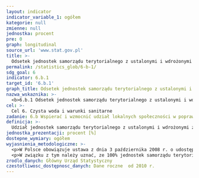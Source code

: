 ```yaml
---
layout: indicator
indicator_variable_1: ogółem
kategorie: null
zmienne: null
jednostka: procent
pre: 0
graph: longitudinal
source_url: 'www.stat.gov.pl'
title: >-
  Odsetek jednostek samorządu terytorialnego z ustalonymi i wdrożonymi zasadami i procedurami dotyczącymi udziału społeczności lokalnych w gospodarowaniu zasobami wodnymi i infrastrukturze sanitarnej
permalink: /statistics_glob/6-b-1/
sdg_goal: 6
indicator: 6.b.1
target_id: '6.b.1'
graph_title: Odsetek jednostek samorządu terytorialnego z ustalonymi i wdrożonymi zasadami i procedurami dotyczącymi udziału społeczności lokalnych w gospodarowaniu zasobami wodnymi i infrastrukturze sanitarnej
nazwa_wskaznika: >-
  <b>6.b.1 Odsetek jednostek samorządu terytorialnego z ustalonymi i wdrożonymi zasadami i procedurami dotyczącymi udziału społeczności lokalnych w gospodarowaniu zasobami wodnymi i infrastrukturze sanitarnej</b>
cel: >-
  Cel 6. Czysta woda i warunki sanitarne
zadanie: 6.b Wspierać i wzmocnić udział lokalnych społeczności w poprawie gospodarowania zasobami wodnymi i infrastruktury sanitarnej
definicja: >-
  Udział jednostek samorządu terytorialnego z ustalonymi i wdrożonymi zasadami i procedurami dotyczącymi udziału społeczności lokalnych w gospodarowaniu zasobami wodnymi i infrastrukturze sanitarnej w ogólnej liczbie jednostek samorządu terytorialnego w kraju.
jednostka_prezentacji: procent [%]
dostepne_wymiary: ogółem
wyjasnienia_metodologiczne: >-
  <p>W Polsce obowiązuje ustawa z dnia 3 października 2008 r. o udostępnianiu informacji o środowisku i jego ochronie, udziale społeczeństwa w ochronie środowiska oraz o ocenach oddziaływania na środowisko, która określa zasady i procedury dotyczące udziału społeczności lokalnych w gospodarowaniu środowiskowego w ramach decyzji jednostek smamorządu terytorialnego.</p>
  <p>W związku z tym należy uznać, ze 100% jednostek samorządu terytorialnego ma wdrożone zasady i procedury dotyczące udziału społeczności lokalnych w gospodarowaniu zasobami wodnymi i infrastrukturze sanitarnej.</p>
zrodlo_danych: Główny Urząd Statystyczny
czestotliwosc_dostępnosc_danych: Dane roczne  od 2010 r.
---
```

